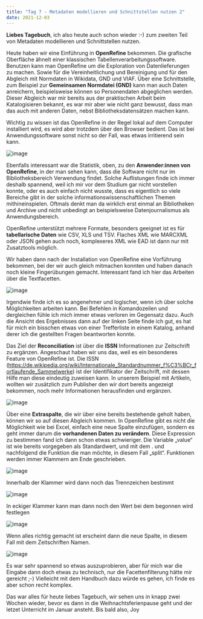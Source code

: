 ```yaml
---
title: "Tag 7 - Metadaten modellieren und Schnittstellen nutzen 2"
date: 2021-12-03
---
```



**Liebes Tagebuch**,
ich also heute auch schon wieder :-) zum zweiten Teil von Metadaten modellieren und Schnittstellen nutzen.

Heute haben wir eine Einführung in **OpenRefine** bekommen. Die grafische Oberfläche ähnelt einer klassischen Tabellenverarbeitungssoftware. Benutzen kann man OpenRefine um die Exploration von Datenlieferungen zu machen. Sowie für die Vereinheitlichung und Bereinigung und für den Abgleich mit Normdaten in Wikidata, GND und VIAF. Über eine Schnittstelle, zum Beispiel zur **Gemeinsamen Normdatei (GND)** kann man auch Daten anreichern, beispielsweise können so Personendaten abgeglichen werden. Dieser Abgleich war mir bereits aus der praktischen Arbeit beim Katalogisieren bekannt, es war mir aber wie nicht ganz bewusst, dass man das auch mit anderen Daten, nebst Bibliotheksdatensätzen machen kann. 

Wichtig zu wissen ist das OpenRefine in der Regel lokal auf dem Computer installiert wird, es wird aber trotzdem über den Browser bedient. Das ist bei Anwendungssoftware sonst nicht so der Fall, was etwas irritierend sein kann. 

 ![image](https://user-images.githubusercontent.com/90834675/151673376-b7b3f810-194a-4a5c-939c-a2da544569a3.png)

 
Ebenfalls interessant war die Statistik, oben, zu den **Anwender:innen von OpenRefine**, in der man sehen kann, dass die Software nicht nur im Bibliotheksbereich Verwendung findet. Solche Auflistungen finde ich immer deshalb spannend, weil ich mir vor dem Studium gar nicht vorstellen konnte, oder es auch einfach nicht wusste, dass es eigentlich so viele Bereiche gibt in der solche informationswissenschaftlichen Themen mithineinspielen. Oftmals denkt man da wirklich erst einmal an Bibliotheken und Archive und nicht unbedingt an beispielsweise Datenjournalismus als Anwendungsbereich. 

OpenRefine unterstützt mehrere Formate, besonders geeignet ist es für **tabellarische Daten** wie CSV, XLS und TSV. Flaches XML wie MARCXML oder JSON gehen auch noch, komplexeres XML wie EAD ist dann nur mit Zusatztools möglich. 

Wir haben dann nach der Installation von OpenRefine eine Vorführung bekommen, bei der wir auch gleich mitmachen konnten und haben danach noch kleine Fingerübungen gemacht. Interessant fand ich hier das Arbeiten über die Textfacetten.

![image](https://user-images.githubusercontent.com/90834675/151673441-95bea42f-181d-4f78-868e-1a4b9e1d3527.png)


Irgendwie finde ich es so angenehmer und logischer, wenn ich über solche Möglichkeiten arbeiten kann. Bei Befehlen in Komandozeilen und dergleichen fühle ich mich immer etwas verloren im Gegensatz dazu. Auch die Ansicht des Ergebnisses dann auf der linken Seite finde ich gut, es hat für mich ein bisschen etwas von einer Trefferliste in einem Katalog, anhand derer ich die gestellten Fragen beantworten konnte.

Das Ziel der **Reconciliation** ist über die **ISSN** Informationen zur Zeitschrift zu ergänzen. Angeschaut haben wir uns das, weil es ein besonderes Feature von OpenRefine ist. Die ISSN (https://de.wikipedia.org/wiki/Internationale_Standardnummer_f%C3%BCr_fortlaufende_Sammelwerke) ist der Identifikator der Zeitschrift, mit dessen Hilfe man diese eindeutig zuweisen kann. In unserem Beispiel mit Artikeln, wollten wir zusätzlich zum Publisher den wir dort bereits angezeigt bekommen, noch mehr Informationen herausfinden und ergänzen.  

![image](https://user-images.githubusercontent.com/90834675/151673497-86dbaa69-5733-4083-a360-a13dc0b41b26.png)

 
Über eine **Extraspalte**, die wir über eine bereits bestehende geholt haben, können wir so auf diesen Abgleich kommen. In OpenRefine gibt es nicht die Möglichkeit wie bei Excel, einfach eine neue Spalte einzufügen, sondern es geht immer darum die **vorhandenen Daten zu verändern**. Diese Expression zu bestimmen fand ich dann schon etwas schwieriger. Die Variable „value“ ist wie bereits vorgegeben als Standardwert, und mit dem . und nachfolgend die Funktion die man möchte, in diesem Fall „split“. Funktionen werden immer Klammern am Ende geschrieben.
 
 ![image](https://user-images.githubusercontent.com/90834675/151673534-eee937e7-e352-4ccb-b440-214ba06bcff0.png)

 
Innerhalb der Klammer wird dann noch das Trennzeichen bestimmt

![image](https://user-images.githubusercontent.com/90834675/151673537-303a9795-f5c9-438c-b8ea-78e55c1be138.png)

 
In eckiger Klammer kann man dann noch den Wert bei dem begonnen wird festlegen
 
 ![image](https://user-images.githubusercontent.com/90834675/151673547-96f352c2-3e42-4755-aa44-f66e31939db6.png)

 
Wenn alles richtig gemacht ist erscheint dann die neue Spalte, in diesem Fall mit dem Zeitschriften Namen.

![image](https://user-images.githubusercontent.com/90834675/151673555-5b1a8a61-afa6-4924-a30f-7eef0d7d22cb.png)


Es war sehr spannend so etwas auszuprobieren, aber für mich war die Eingabe dann doch etwas zu technisch, nur die Facettenfilterung hätte mir gereicht ;-) Vielleicht mit dem Handbuch dazu würde es gehen, ich finde es aber schon recht komplex.

Das war alles für heute liebes Tagebuch, wir sehen uns in knapp zwei Wochen wieder, bevor es dann in die Weihnachtsferienpause geht und der letzet Unterricht im Januar ansteht. 
Bis bald also,
Joy
